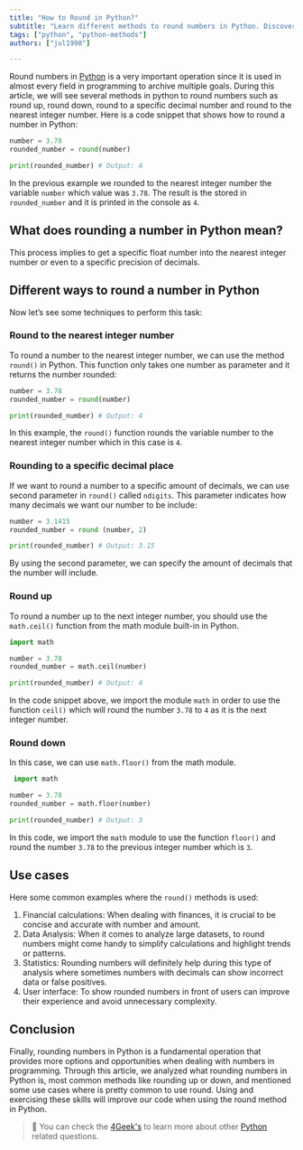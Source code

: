 ```yaml
---
title: "How to Round in Python?"
subtitle: "Learn different methods to round numbers in Python. Discover techniques to round to a specific decimal place, nearest integer, or with custom precision. The most common method used is the round() method."
tags: ["python", "python-methods"]
authors: ["jul1998"]

---
```


Round numbers in [Python](https://4geeks.com/lesson/intro-to-python) is a very important operation since it is used in almost every field in programming to archive multiple goals. During this article, we will see several methods in python to round numbers such as round up, round down, round to a specific decimal number and round to the nearest integer number. Here is a code snippet that shows how to round a number in Python:

```python runable=true
number = 3.78
rounded_number = round(number)

print(rounded_number) # Output: 4
```

In the previous example we rounded to the nearest integer number the variable `number` which value was `3.78`. The result is the stored in `rounded_number` and it is printed in the console as `4`.

## What does rounding a number in Python mean?

This process implies to get a specific float number into the nearest integer number or even to a specific precision of decimals.

## Different ways to round a number in Python

Now let’s see some techniques to perform this task:

### Round to the nearest integer number

To round a number to the nearest integer number, we can use the method `round()` in Python. This function only takes one number as parameter and it returns the number rounded:

```python runable=true
number = 3.78
rounded_number = round(number)

print(rounded_number) # Output: 4
```

In this example, the `round()` function rounds the variable number to the nearest integer number which in this case is `4`.

### Rounding to a specific decimal place

If we want to round a number to a specific amount of decimals, we can use second parameter in `round()` called `ndigits`. This parameter indicates how many decimals we want our number to be include:

```python runable=true
number = 3.1415
rounded_number = round (number, 2)

print(rounded_number) # Output: 3.15
```

By using the second parameter, we can specify the amount of decimals that the number will include.

### Round up

To round a number up to the next integer number, you should use the `math.ceil()` function from the math module built-in in Python.

```python runable=true
import math

number = 3.78
rounded_number = math.ceil(number)

print(rounded_number) # Output: 4
```

In the code snippet above, we import the module `math` in order to use the function `ceil()` which will round the number `3.78` to `4` as it is the next integer number.

### Round down

In this case, we can use `math.floor()` from the math module.

```python runable=true
 import math

number = 3.78
rounded_number = math.floor(number)

print(rounded_number) # Output: 3
```

In this code, we import the `math` module to use the function `floor()` and round the number `3.78` to the previous integer number which is `3`.

## Use cases

Here some common examples where the `round()` methods is used:

1.	Financial calculations: When dealing with finances, it is crucial to be concise and accurate with number and amount. 
2.	Data Analysis: When it comes to analyze large datasets, to round numbers might come handy to simplify calculations and highlight trends or patterns.
3.	Statistics: Rounding numbers will definitely help during this type of analysis where sometimes numbers with decimals can show incorrect data or false positives.
4.	User interface: To show rounded numbers in front of users can improve their experience and avoid unnecessary complexity.

## Conclusion 

Finally, rounding numbers in Python is a fundamental operation that provides more options and opportunities when dealing with numbers in programming. Through this article, we analyzed what rounding numbers in Python is, most common methods like rounding up or down, and mentioned some use cases where is pretty common to use round. Using and exercising these skills will improve our code when using the round method in Python. 

> 🔗 You can check the [4Geek's](https://4geeks.com/) to learn more about other [Python](https://4geeks.com/technology/python) related questions.
